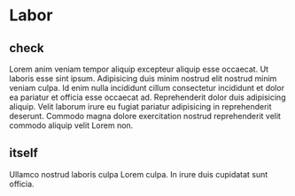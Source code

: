 # Labor

## check

Lorem anim veniam tempor aliquip excepteur aliquip esse occaecat. Ut laboris esse sint ipsum. Adipisicing duis minim nostrud elit nostrud minim veniam culpa. Id enim nulla incididunt cillum consectetur incididunt et dolor ea pariatur et officia esse occaecat ad. Reprehenderit dolor duis adipisicing aliquip. Velit laborum irure eu fugiat pariatur adipisicing in reprehenderit deserunt. Commodo magna dolore exercitation nostrud reprehenderit velit commodo aliquip velit Lorem non.

## itself

Ullamco nostrud laboris culpa Lorem culpa. In irure duis cupidatat sunt officia.